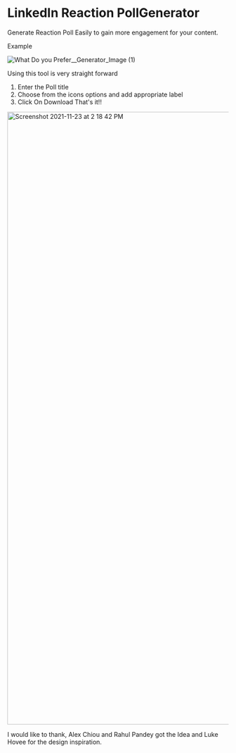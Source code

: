 # LinkedIn Reaction PollGenerator
Generate Reaction Poll Easily to gain more engagement for your content.

Example

![What Do you Prefer__Generator_Image (1)](https://user-images.githubusercontent.com/31348410/142993931-b5514e44-08dd-4f7b-916b-48aef986bf9b.png)

Using this tool is very straight forward
1. Enter the Poll title
2. Choose from the icons options and add appropriate label
3. Click On Download
That's it!!

<img width="1393" alt="Screenshot 2021-11-23 at 2 18 42 PM" src="https://user-images.githubusercontent.com/31348410/142994414-d86da628-bfc7-422d-9b46-93add5a092f3.png">


I would like to thank, Alex Chiou and Rahul Pandey got the Idea and Luke Hovee for the design inspiration.
